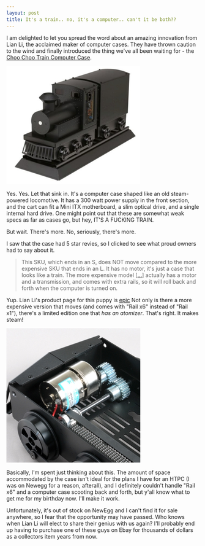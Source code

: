 ```yaml
---
layout: post
title: It's a train.. no, it's a computer.. can't it be both??
---
```


I am delighted to let you spread the word about an amazing innovation from Lian
Li, the acclaimed maker of computer cases. They have thrown caution to the wind
and finally introduced the thing we've all been waiting for - the [Choo Choo
Train Computer
Case](http://www.newegg.com/Product/Product.aspx?Item=N82E16811112393).

<p class="center">
    <img src="/imgs/posts/computer-train/computer-train.jpg" alt="COMPUTER TRAIN!" />
</p>

Yes. Yes. Let that sink in. It's a computer case shaped like an old
steam-powered locomotive. It has a 300 watt power supply in the front section,
and the cart can fit a Mini ITX motherboard, a slim optical drive, and a single
internal hard drive. One might point out that these are somewhat weak specs as
far as cases go, but hey, IT'S A FUCKING TRAIN.

But wait. There's more. No, seriously, there's more.

I saw that the case had 5 star revies, so I clicked to see what proud owners had
to say about it.

> This SKU, which ends in an S, does NOT move compared to the more expensive SKU
> that ends in an L. It has no motor, it's just a case that looks like a train.
> The more expensive model 
> [[...](http://www.newegg.com/Product/Product.aspx?Item=N82E16811112392)] actually has a
> motor and a transmission, and comes with extra rails, so it will roll back and
> forth when the computer is turned on.

Yup. Lian Li's product page for this puppy is
[epic](http://www.lian-li.com/v2/en/product/product06.php?pr_index=625&cl_index=1&sc_index=25&ss_index=62&g=spec)
Not only is there a more expensive version that moves (and comes with "Rail x6"
instead of "Rail x1"), there's a limited edition one that _has an atomizer_.
That's right. It makes steam!

<p class="center">
    <img src="/imgs/posts/computer-train/powertrain.jpg" alt="power train" />
</p>

Basically, I'm spent just thinking about this. The amount of space accommodated
by the case isn't ideal for the plans I have for an HTPC (I was on Newegg for a
reason, afterall), and I definitely couldn't handle "Rail x6" and a computer
case scooting back and forth, but y'all know what to get me for my birthday now.
I'll make it work.

Unfortunately, it's out of stock on NewEgg and I can't find it for sale
anywhere, so I fear that the opportunity may have passed. Who knows when Lian Li
will elect to share their genius with us again? I'll probably end up having to
purchase one of these guys on Ebay for thousands of dollars as a collectors item
years from now.
